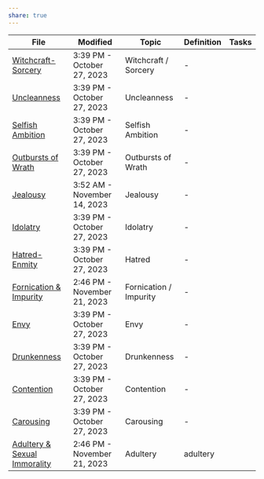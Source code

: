 ```yaml
---
share: true
---
```




| File                                                                                    | Modified                    | Topic                  | Definition | Tasks     |
| --------------------------------------------------------------------------------------- | --------------------------- | ---------------------- | ---------- | --------- |
| [Witchcraft-Sorcery](../Witchcraft-Sorcery.md)                     | 3:39 PM - October 27, 2023  | Witchcraft / Sorcery   | \-         | <ul></ul> |
| [Uncleanness](../Uncleanness.md)                                   | 3:39 PM - October 27, 2023  | Uncleanness            | \-         | <ul></ul> |
| [Selfish Ambition](../Selfish%20Ambition.md)                         | 3:39 PM - October 27, 2023  | Selfish Ambition       | \-         | <ul></ul> |
| [Outbursts of Wrath](../Outbursts%20of%20Wrath.md)                     | 3:39 PM - October 27, 2023  | Outbursts of Wrath     | \-         | <ul></ul> |
| [Jealousy](../Jealousy.md)                                         | 3:52 AM - November 14, 2023 | Jealousy               | \-         | <ul></ul> |
| [Idolatry](../Idolatry.md)                                         | 3:39 PM - October 27, 2023  | Idolatry               | \-         | <ul></ul> |
| [Hatred-Enmity](../Hatred-Enmity.md)                               | 3:39 PM - October 27, 2023  | Hatred                 | \-         | <ul></ul> |
| [Fornication & Impurity](../Fornication%20&%20Impurity.md)             | 2:46 PM - November 21, 2023 | Fornication / Impurity | \-         | <ul></ul> |
| [Envy](../Envy.md)                                                 | 3:39 PM - October 27, 2023  | Envy                   | \-         | <ul></ul> |
| [Drunkenness](../Drunkenness.md)                                   | 3:39 PM - October 27, 2023  | Drunkenness            | \-         | <ul></ul> |
| [Contention](../Contention.md)                                     | 3:39 PM - October 27, 2023  | Contention             | \-         | <ul></ul> |
| [Carousing](../Carousing.md)                                       | 3:39 PM - October 27, 2023  | Carousing              | \-         | <ul></ul> |
| [Adultery & Sexual Immorality](../Adultery%20&%20Sexual%20Immorality.md) | 2:46 PM - November 21, 2023 | Adultery               | adultery   | <ul></ul> |
